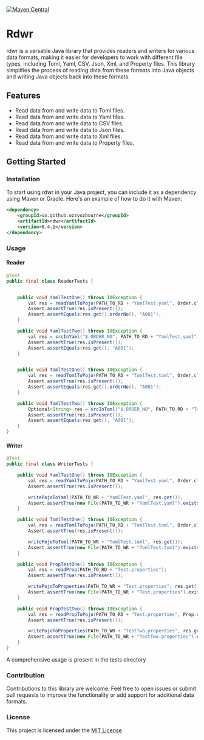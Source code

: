 [![Maven Central](https://img.shields.io/maven-central/v/io.github.ozzyozbourne/rdwr.svg?label=Maven%20Central)](https://search.maven.org/artifact/io.github.ozzyozbourne/rdwr)

# Rdwr

rdwr is a versatile Java library that provides readers and writers for various data formats, making it easier for developers to work with different file types, including Toml, Yaml, CSV, Json, Xml, and Property files. This library simplifies the process of reading data from these formats into Java objects and writing Java objects back into these formats.

## Features

- Read data from and write data to Toml files.
- Read data from and write data to Yaml files.
- Read data from and write data to CSV files.
- Read data from and write data to Json files.
- Read data from and write data to Xml files.
- Read data from and write data to Property files.

## Getting Started

### Installation

To start using rdwr in your Java project, you can include it as a dependency using Maven or Gradle. Here's an example of how to do it with Maven:

```xml
<dependency>
    <groupId>io.github.ozzyozbourne</groupId>
    <artifactId>rdwr</artifactId>
    <version>0.4.1</version>
</dependency>
```
### Usage 

#### Reader

```java
@Test
public final class ReaderTests {


    public void YamlTestOne() throws IOException {
        val res = readYamlToPojo(PATH_TO_RD + "YamlTest.yaml", Order.class);
        Assert.assertTrue(res.isPresent());
        Assert.assertEquals(res.get().orderNo(), "A001");
    }

    public void YamlTestTwo() throws IOException {
        val res = srcInYaml("$.ORDER_NO", PATH_TO_RD + "YamlTest.yaml");
        Assert.assertTrue(res.isPresent());
        Assert.assertEquals(res.get(), "A001");
    }


    public void TomlTestOne() throws IOException {
        val res = readTomlToPojo(PATH_TO_RD + "TomlTest.toml", Order.class);
        Assert.assertTrue(res.isPresent());
        Assert.assertEquals(res.get().orderNo(), "A001");
    }

    public void TomlTestTwo() throws IOException {
        Optional<String> res = srcInToml("$.ORDER_NO", PATH_TO_RD + "TomlTest.toml");
        Assert.assertTrue(res.isPresent());
        Assert.assertEquals(res.get(), "A001");
    }
}
```
#### Writer

```java
@Test
public final class WriterTests {

    public void YamlTestOne() throws IOException {
        val res = readYamlToPojo(PATH_TO_RD + "YamlTest.yaml", Order.class);
        Assert.assertTrue(res.isPresent());

        writePojoToYaml(PATH_TO_WR + "YamlTest.yaml", res.get());
        Assert.assertTrue(new File(PATH_TO_WR + "YamlTest.yaml").exists());
    }

    public void TomlTestOne() throws IOException {
        val res = readTomlToPojo(PATH_TO_RD + "TomlTest.toml", Order.class);
        Assert.assertTrue(res.isPresent());

        writePojoToToml(PATH_TO_WR + "TomlTest.toml", res.get());
        Assert.assertTrue(new File(PATH_TO_WR + "TomlTest.toml").exists());
    }

    public void PropTestOne() throws IOException {
        val res = readProp(PATH_TO_RD + "Test.properties");
        Assert.assertTrue(res.isPresent());

        writePojoToProperties(PATH_TO_WR + "Test.properties", res.get());
        Assert.assertTrue(new File(PATH_TO_WR + "Test.properties").exists());
    }

    public void PropTestTwo() throws IOException {
        val res = readPropToPojo(PATH_TO_RD + "Test.properties", Prop.class);
        Assert.assertTrue(res.isPresent());

        writePojoToProperties(PATH_TO_WR + "TestTwo.properties", res.get());
        Assert.assertTrue(new File(PATH_TO_WR + "TestTwo.properties").exists());
    }
}
```

A comprehensive usage is present in the tests directory

### Contribution

Contributions to this library are welcome. Feel free to open issues or submit pull requests to improve the functionality or add support for additional data formats.


### License

This project is licensed under the [MIT License](https://www.opensource.org/licenses/mit-license.php)
